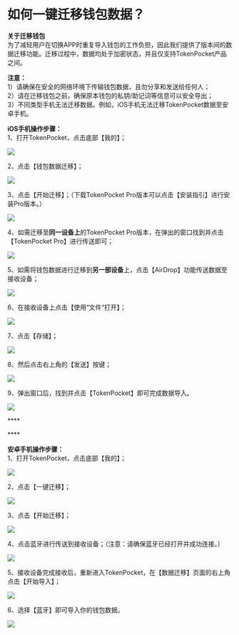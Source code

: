 # 如何一键迁移钱包数据？

**关于迁移钱包**  
为了减轻用户在切换APP时重复导入钱包的工作负担，因此我们提供了版本间的数据迁移功能。迁移过程中，数据均处于加密状态，并且仅支持TokenPocket产品之间。

**注意：**  
1）请确保在安全的网络环境下传输钱包数据，且勿分享和发送给任何人；  
2）请在迁移钱包之前，确保原本钱包的私钥/助记词等信息可以安全导出；  
3）不同类型手机无法迁移数据。例如，iOS手机无法迁移TokenPocket数据至安卓手机。

**iOS手机操作步骤：**  
1、打开TokenPocket，点击底部【我的】；

![](../.gitbook/assets/qian-yi-1.jpg)

2、点击【钱包数据迁移】；

![](../.gitbook/assets/qian-yi-2.jpg)

3、点击【开始迁移】；（下载TokenPocket Pro版本可以点击【安装指引】进行安装Pro版本。）

![](../.gitbook/assets/qian-yi-3.jpg)

4、如需迁移至**同一设备上**的TokenPocket Pro版本，在弹出的窗口找到并点击【TokenPocket Pro】进行传送即可；

![](../.gitbook/assets/qian-yi-5.png)

5、如需将钱包数据进行迁移到**另一部设备**上，点击【AirDrop】功能传送数据至接收设备；

![](../.gitbook/assets/qian-yi-4%20%281%29.jpg)

6、在接收设备上点击【使用“文件“打开】；

![](../.gitbook/assets/qian-yi-6.jpg)

7、点击【存储】；

![](../.gitbook/assets/qian-yi-7.jpg)

8、然后点击右上角的【发送】按键；

![](../.gitbook/assets/qian-yi-8.jpg)

9、弹出窗口后，找到并点击【TokenPocket】即可完成数据导入。

![](../.gitbook/assets/qian-yi-9.jpg)

\*\*\*\*

\*\*\*\*

**安卓手机操作步骤：**  
1、打开TokenPocket，点击底部【我的】；

![](../.gitbook/assets/qian-yi-1.jpg)

2、点击【一键迁移】；

![](../.gitbook/assets/qian-yi-3%20%281%29.jpg)

3、点击【开始迁移】；

![](../.gitbook/assets/qian-yi-2%20%281%29.jpg)

4、点击蓝牙进行传送到接收设备；（注意：请确保蓝牙已经打开并成功连接。）

![](../.gitbook/assets/qian-yi-1%20%281%29.jpg)

5、接收设备完成接收后，重新进入TokenPocket，在【数据迁移】页面的右上角点击【开始导入】；

![](../.gitbook/assets/qian-yi-4.jpg)

6、选择【蓝牙】即可导入你的钱包数据。

![](../.gitbook/assets/qian-yi-5.jpg)

